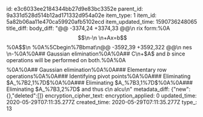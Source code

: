 id: e3c6033ee2184344bb27d9e83bc3352e
parent_id: 9a331d528d514b12ad171332d954a02e
item_type: 1
item_id: 5a82b06aa11e470ca59920afb5102ecd
item_updated_time: 1590736248065
title_diff: 
body_diff: "@@ -3374,24 +3374,33 @@\n rix form:%0A$$\n-\n \n+Ax=b$$%0A$$\n %0A%5Cbegin%7Bbmat\n@@ -3592,39 +3592,322 @@\n nes \n-%0A%0A## Gaussian elimination%0A%0A## C\n+$A$ and $b$ since operations will be performed on both.%0A%0A$$%0A%5Ctilde%7BA%7D= %0A%5Cbegin%7Bbmatrix%7D%0A1&2&1&&2%5C%5C%0A3&8&1&&12%5C%5C%0A0&4&1&&2%0A%5Cend%7Bbmatrix%7D%0A$$%0A%0A## Gaussian elimination%0A%0A### Elementary row operations%0A%0A### Identifying pivot points%0A%0A### Eliminating $A_%7B2,1%7D$%0A%0A### Eliminating $A_%7B3,1%7D$%0A%0A### Eliminating $A_%7B3,2%7D$ and thus c\n alcu\n"
metadata_diff: {"new":{},"deleted":[]}
encryption_cipher_text: 
encryption_applied: 0
updated_time: 2020-05-29T07:11:35.277Z
created_time: 2020-05-29T07:11:35.277Z
type_: 13